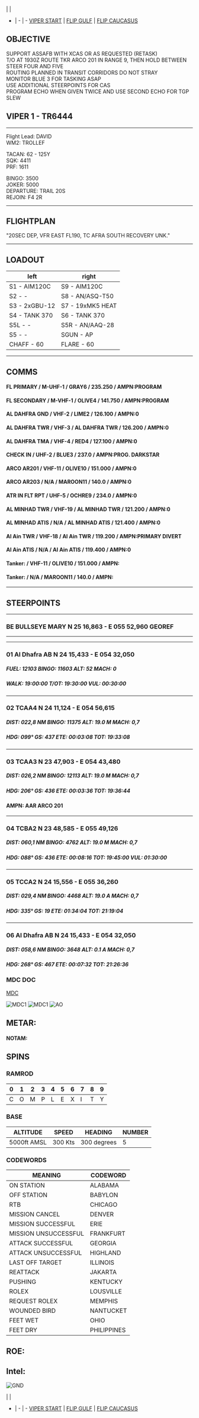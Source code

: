  |  | 
- | - | -
[VIPER START](/F16START.MD) | [FLIP GULF](https://www.dropbox.com/s/sp91zf63rx0esao/FLIP_GULFR2_EC1.pdf?dl=0) | [FLIP CAUCASUS](https://www.dropbox.com/s/ppiqy9ba7i8h8op/FLIP_CAUR_EC1.pdf?dl=0)

## OBJECTIVE  
SUPPORT ASSAFB WITH XCAS OR AS REQUESTED (RETASK)  
T/O AT 1930Z ROUTE TKR ARCO 201 IN RANGE 9, THEN HOLD BETWEEN STEER FOUR AND FIVE  
ROUTING PLANNED IN TRANSIT CORRIDORS DO NOT STRAY  
MONITOR BLUE 3 FOR TASKING ASAP  
USE ADDITIONAL STEERPOINTS FOR CAS  
PROGRAM ECHO WHEN GIVEN TWICE AND USE SECOND ECHO FOR TGP SLEW  

## VIPER 1 - TR6444

---

Flight Lead: DAVID  
WM2: TROLLEF  


TACAN: 62 - 125Y  
SQK: 4411  
PRF: 1611  
  
BINGO: 3500  
JOKER: 5000  
DEPARTURE: TRAIL 20S  
REJOIN: F4 2R  

---
## FLIGHTPLAN
"20SEC DEP, VFR EAST FL190, TC AFRA SOUTH
RECOVERY UNK."

---
## LOADOUT

left | right
----- | -----
S1 - AIM120C | S9 - AIM120C
S2 - - | S8 - AN/ASQ-T50
S3 - 2xGBU-12 | S7 - 19xMK5 HEAT
S4 - TANK 370 | S6 - TANK 370
S5L - - | S5R - AN/AAQ-28
S5 - - | SGUN - AP
CHAFF - 60 | FLARE - 60

---

## COMMS

#### FL PRIMARY / M-UHF-1 / GRAY6 / 235.250 / AMPN:PROGRAM
#### FL SECONDARY / M-VHF-1 / OLIVE4 / 141.750 / AMPN:PROGRAM
#### AL DAHFRA GND / VHF-2 / LIME2 / 126.100 / AMPN:0
#### AL DAHFRA TWR / VHF-3 / AL DAHFRA TWR / 126.200 / AMPN:0
#### AL DAHFRA TMA / VHF-4 / RED4 / 127.100 / AMPN:0
#### CHECK IN / UHF-2 / BLUE3 / 237.0 / AMPN:PROG. DARKSTAR
#### ARCO AR201 / VHF-11 / OLIVE10 / 151.000 / AMPN:0
#### ARCO AR203 / N/A / MAROON11 / 140.0 / AMPN:0
#### ATR IN FLT RPT / UHF-5 / OCHRE9 / 234.0 / AMPN:0
#### AL MINHAD TWR / VHF-19 / AL MINHAD TWR / 121.200 / AMPN:0
#### AL MINHAD ATIS / N/A / AL MINHAD ATIS / 121.400 / AMPN:0
#### Al Ain TWR / VHF-18 / Al Ain TWR / 119.200 / AMPN:PRIMARY DIVERT
#### Al Ain ATIS / N/A / Al Ain ATIS / 119.400 / AMPN:0
#### Tanker: / VHF-11 / OLIVE10 / 151.000 / AMPN:
#### Tanker: / N/A / MAROON11 / 140.0 / AMPN:

---


## STEERPOINTS
---  												
###	BE	BULLSEYE MARY	N	25	16,863	  -  	E	055	52,960		GEOREF	
												
---  												
												
---  												
###	01	Al Dhafra AB	N	24	15,433	  -  	E	054	32,050			
#####	FUEL:	12103	BINGO:	11603	ALT:		52	MACH:	0			
#####					WALK:		19:00:00	T/OT:		19:30:00	VUL:	00:30:00
												
												
---  												
###	02	TCAA4	N	24	11,124	  -  	E	054	56,615			
#####	DIST:	022,8  NM	BINGO:	11375	ALT:		19.0 M	MACH:	0,7			
#####	HDG:	099°	GS:	437	ETE:		00:03:08	TOT:		19:33:08		
												
												
---  												
###	03	TCAA3	N	23	47,903	  -  	E	054	43,480			
#####	DIST:	026,2  NM	BINGO:	12113	ALT:		19.0 M	MACH:	0,7			
#####	HDG:	206°	GS:	436	ETE:		00:03:36	TOT:		19:36:44		
####	AMPN: AAR ARCO 201											
												
---  												
###	04	TCBA2	N	23	48,585	  -  	E	055	49,126			
#####	DIST:	060,1  NM	BINGO:	4762	ALT:		19.0 M	MACH:	0,7			
#####	HDG:	088°	GS:	436	ETE:		00:08:16	TOT:		19:45:00	VUL:	01:30:00
												
												
---  												
###	05	TCCA2	N	24	15,556	  -  	E	055	36,260			
#####	DIST:	029,4  NM	BINGO:	4468	ALT:		19.0 A	MACH:	0,7			
#####	HDG:	335°	GS:	19	ETE:		01:34:04	TOT:		21:19:04		
												
												
---  												
###	06	Al Dhafra AB	N	24	15,433	  -  	E	054	32,050			
#####	DIST:	058,6  NM	BINGO:	3648	ALT:		0.1 A	MACH:	0,7			
#####	HDG:	268°	GS:	467	ETE:		00:07:32	TOT:		21:26:36		
												



### MDC DOC
[MDC](/XXX.pdf)


![MDC1](--MDC10.PNG)
![MDC1](--MDC20.PNG)
![AO](--E10.PNG)

## METAR: 

#### NOTAM: 


## SPINS

### RAMROD

| 0 | 1 | 2 | 3 | 4 | 5 | 6 | 7 | 8 | 9 |
| - | - | - | - | - | - | - | - | - | - |
| C | O | M | P | L | E | X | I | T | Y |

### BASE

| ALTITUDE | SPEED | HEADING | NUMBER| 
| -------- | ----- | ------- | ----- | 
| 5000ft AMSL | 300 Kts | 300 degrees | 5 |

### CODEWORDS

| MEANING | CODEWORD | 
| ------- | -------- | 
| ON STATION | ALABAMA | 
| OFF STATION | BABYLON |
| RTB | CHICAGO |
| MISSION CANCEL | DENVER |
| MISSION SUCCESSFUL| ERIE |
| MISSION UNSUCCESSFUL| FRANKFURT |
| ATTACK SUCCESSFUL | GEORGIA |
| ATTACK UNSUCCESSFUL | HIGHLAND |
| LAST OFF TARGET| ILLINOIS |
| REATTACK | JAKARTA |
| PUSHING | KENTUCKY |
| ROLEX | LOUSVILLE |
| REQUEST ROLEX| MEMPHIS|
| WOUNDED BIRD | NANTUCKET |
| FEET WET | OHIO |
| FEET DRY | PHILIPPINES |


## ROE:

## Intel:


![GND](/FLIPS/OMAM_GND_NOV6.png)  

 |  | 
- | - | -
[VIPER START](/F16START.MD) | [FLIP GULF](https://www.dropbox.com/s/sp91zf63rx0esao/FLIP_GULFR2_EC1.pdf?dl=0) | [FLIP CAUCASUS](https://www.dropbox.com/s/ppiqy9ba7i8h8op/FLIP_CAUR_EC1.pdf?dl=0)

